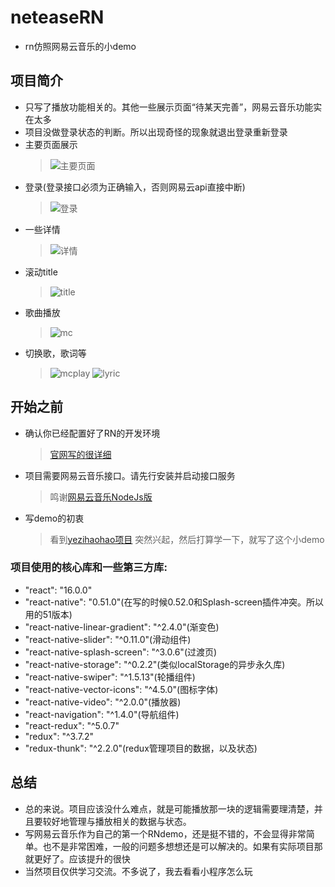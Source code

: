 # neteaseRN
* rn仿照网易云音乐的小demo

##  项目简介 
* 只写了播放功能相关的。其他一些展示页面“待某天完善”，网易云音乐功能实在太多
* 项目没做登录状态的判断。所以出现奇怪的现象就退出登录重新登录
* 主要页面展示
    > ![主要页面](app/img/main.gif)
* 登录(登录接口必须为正确输入，否则网易云api直接中断)
    > ![登录](app/img/login.gif)
* 一些详情
    > ![详情](app/img/detail.gif)
* 滚动title
    > ![title](app/img/title.gif)
* 歌曲播放
    > ![mc](app/img/mc.gif)
* 切换歌，歌词等
    > ![mcplay](app/img/mcplay.gif)
    > ![lyric](app/img/lyric.gif)

##  开始之前
* 确认你已经配置好了RN的开发环境
    > [官网写的很详细](https://reactnative.cn/docs/0.51/getting-started.html)
* 项目需要网易云音乐接口。请先行安装并启动接口服务
    > 鸣谢[网易云音乐NodeJs版](https://binaryify.github.io/NeteaseCloudMusicApi/#/)
* 写demo的初衷
    > 看到[yezihaohao项目](https://github.com/yezihaohao/NeteaseCloudMusic)
    突然兴起，然后打算学一下，就写了这个小demo

###  项目使用的核心库和一些第三方库:
* "react": "16.0.0"
* "react-native": "0.51.0"(在写的时候0.52.0和Splash-screen插件冲突。所以用的51版本)
* "react-native-linear-gradient": "^2.4.0"(渐变色)
* "react-native-slider": "^0.11.0"(滑动组件)
* "react-native-splash-screen": "^3.0.6"(过渡页)
* "react-native-storage": "^0.2.2"(类似localStorage的异步永久库)
* "react-native-swiper": "^1.5.13"(轮播组件)
* "react-native-vector-icons": "^4.5.0"(图标字体)
* "react-native-video": "^2.0.0"(播放器)
* "react-navigation": "^1.4.0"(导航组件)
* "react-redux": "^5.0.7"
* "redux": "^3.7.2"
* "redux-thunk": "^2.2.0"(redux管理项目的数据，以及状态)

## 总结
* 总的来说。项目应该没什么难点，就是可能播放那一块的逻辑需要理清楚，并且要较好地管理与播放相关的数据与状态。
* 写网易云音乐作为自己的第一个RNdemo，还是挺不错的，不会显得非常简单。也不是非常困难，一般的问题多想想还是可以解决的。如果有实际项目那就更好了。应该提升的很快
* 当然项目仅供学习交流。不多说了，我去看看小程序怎么玩


    


